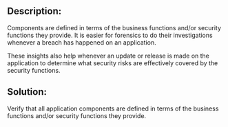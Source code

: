 ## Description:

Components are defined in terms of the business functions and/or security functions they provide.
It is easier for forensics to do their investigations whenever a breach has happened on an application.

These insights also help whenever an update or release is made on the application to determine what security
risks are effectively covered by the security functions. 

## Solution:

Verify that all application components are defined in terms of the business functions
and/or security functions they provide.
